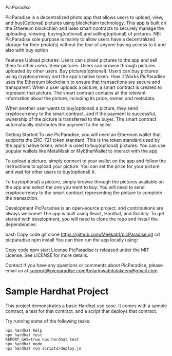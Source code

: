 *PicParadise*


PicParadise is a decentralized photo app that allows users to upload, view, and buy(Optional) pictures using blockchain technology. This app is built on the Ethereum blockchain and uses smart contracts to securely manage the uploading, viewing, buying(optional) and selling(optional) of pictures. NB: PicParadise sole purpose is mainly to allow users have a decentralized storage for their photo(s) without the fear of anyone having access to it and also with buy option

Features
Upload pictures: Users can upload pictures to the app and sell them to other users.
View pictures: Users can browse through pictures uploaded by other users.
Buy pictures(optional): Users can buy pictures using cryptocurrency and the app's native token.
How it Works
PicParadise uses the Ethereum blockchain to ensure that transactions are secure and transparent. When a user uploads a picture, a smart contract is created to represent that picture. The smart contract contains all the relevant information about the picture, including its price, owner, and metadata.

When another user wants to buy(optional) a picture, they send cryptocurrency to the smart contract, and if the payment is successful, ownership of the picture is transferred to the buyer. The smart contract automatically distributes the payment to the seller.

Getting Started
To use PicParadise, you will need an Ethereum wallet that supports the ERC-721 token standard. This is the token standard used by the app's native token, which is used to buy(optional) pictures. You can use popular wallets like MetaMask or MyEtherWallet to interact with the app.

To upload a picture, simply connect to your wallet on the app and follow the instructions to upload your picture. You can set the price for your picture and wait for other users to buy(optional) it.

To buy(optional) a picture, simply browse through the pictures available on the app and select the one you want to buy. You will need to send cryptocurrency to the smart contract representing the picture to complete the transaction.

Development
PicParadise is an open-source project, and contributions are always welcome! The app is built using React, Hardhat, and Solidity. To get started with development, you will need to clone the repo and install the dependencies:

bash
Copy code
git clone https://github.com/Meekah1/picParadise.git
cd picparadise
npm install
You can then run the app locally using:

Copy code
npm start
License
PicParadise is released under the MIT License. See LICENSE for more details.

Contact
If you have any questions or comments about PicParadise, please email us at support@picparadise.com/bolarinwabdulakeem@gmail.com.



# Sample Hardhat Project

This project demonstrates a basic Hardhat use case. It comes with a sample contract, a test for that contract, and a script that deploys that contract.

Try running some of the following tasks:

```shell
npx hardhat help
npx hardhat test
REPORT_GAS=true npx hardhat test
npx hardhat node
npx hardhat run scripts/deploy.js
```
